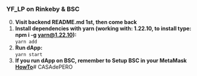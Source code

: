 ### YF_LP on Rinkeby & BSC
0. **Visit backend README.md 1st, then come back**
1. **Install dependencies with yarn (working with: 1.22.10, to install type: npm i -g yarn@1.22.10):**
</br>```yarn add```
2. **Run dApp:**
</br>```yarn start```
3. **If you run dApp on BSC, remember to Setup BSC in your MetaMask [HowTo](https://academy.binance.com/en/articles/connecting-metamask-to-binance-smart-chain)**# CASAdePERO
